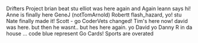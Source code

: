 Drifters Project
brian beat stu
elliot was here again and Again
leann says hi!
Anne is finally here
GeneJ (notTomArnold)
Robertt flash_hazard, yo!
stu
Nate finally made it!
Scott - go CoderVets
changed!
Tim's here now!
david was here. but then he wasnt.. but hes here again. 
yo
David
yo
Danny R in da house ... code blue represent
Go Cards! 
Sports are overated 
